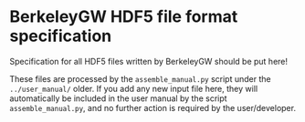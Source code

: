 # BerkeleyGW HDF5 file format specification

Specification for all HDF5 files written by BerkeleyGW should be put here!

These files are processed by the `assemble_manual.py` script under the
`../user_manual/` older.  If you add any new input file here, they will
automatically be included in the user manual by the script
`assemble_manual.py`, and no further action is required by the user/developer.
